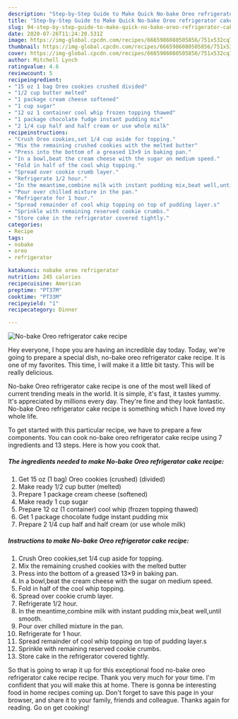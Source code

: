 ```yaml
---
description: "Step-by-Step Guide to Make Quick No-bake Oreo refrigerator cake recipe"
title: "Step-by-Step Guide to Make Quick No-bake Oreo refrigerator cake recipe"
slug: 94-step-by-step-guide-to-make-quick-no-bake-oreo-refrigerator-cake-recipe
date: 2020-07-26T11:24:20.531Z
image: https://img-global.cpcdn.com/recipes/6665986080505856/751x532cq70/no-bake-oreo-refrigerator-cake-recipe-recipe-main-photo.jpg
thumbnail: https://img-global.cpcdn.com/recipes/6665986080505856/751x532cq70/no-bake-oreo-refrigerator-cake-recipe-recipe-main-photo.jpg
cover: https://img-global.cpcdn.com/recipes/6665986080505856/751x532cq70/no-bake-oreo-refrigerator-cake-recipe-recipe-main-photo.jpg
author: Mitchell Lynch
ratingvalue: 4.6
reviewcount: 5
recipeingredient:
- "15 oz 1 bag Oreo cookies crushed divided"
- "1/2 cup butter melted"
- "1 package cream cheese softened"
- "1 cup sugar"
- "12 oz 1 container cool whip frozen topping thawed"
- "1 package chocolate fudge instant pudding mix"
- "2 1/4 cup half and half cream or use whole milk"
recipeinstructions:
- "Crush Oreo cookies,set 1/4 cup aside for topping."
- "Mix the remaining crushed cookies with the melted butter"
- "Press into the bottom of a greased 13×9 in baking pan."
- "In a bowl,beat the cream cheese with the sugar on medium speed."
- "Fold in half of the cool whip topping."
- "Spread over cookie crumb layer."
- "Refrigerate 1/2 hour."
- "In the meantime,combine milk with instant pudding mix,beat well,until smooth."
- "Pour over chilled mixture in the pan."
- "Refrigerate for 1 hour."
- "Spread remainder of cool whip topping on top of pudding layer.s"
- "Sprinkle with remaining reserved cookie crumbs."
- "Store cake in the refrigerator covered tightly."
categories:
- Recipe
tags:
- nobake
- oreo
- refrigerator

katakunci: nobake oreo refrigerator 
nutrition: 245 calories
recipecuisine: American
preptime: "PT37M"
cooktime: "PT33M"
recipeyield: "1"
recipecategory: Dinner

---
```



![No-bake Oreo refrigerator cake recipe](https://img-global.cpcdn.com/recipes/6665986080505856/751x532cq70/no-bake-oreo-refrigerator-cake-recipe-recipe-main-photo.jpg)

Hey everyone, I hope you are having an incredible day today. Today, we're going to prepare a special dish, no-bake oreo refrigerator cake recipe. It is one of my favorites. This time, I will make it a little bit tasty. This will be really delicious.



No-bake Oreo refrigerator cake recipe is one of the most well liked of current trending meals in the world. It is simple, it's fast, it tastes yummy. It's appreciated by millions every day. They're fine and they look fantastic. No-bake Oreo refrigerator cake recipe is something which I have loved my whole life.


To get started with this particular recipe, we have to prepare a few components. You can cook no-bake oreo refrigerator cake recipe using 7 ingredients and 13 steps. Here is how you cook that.

<!--inarticleads1-->

##### The ingredients needed to make No-bake Oreo refrigerator cake recipe:

1. Get 15 oz (1 bag) Oreo cookies (crushed) (divided)
1. Make ready 1/2 cup butter (melted)
1. Prepare 1 package cream cheese (softened)
1. Make ready 1 cup sugar
1. Prepare 12 oz (1 container) cool whip (frozen topping thawed)
1. Get 1 package chocolate fudge instant pudding mix
1. Prepare 2 1/4 cup half and half cream (or use whole milk)




<!--inarticleads2-->

##### Instructions to make No-bake Oreo refrigerator cake recipe:

1. Crush Oreo cookies,set 1/4 cup aside for topping.
1. Mix the remaining crushed cookies with the melted butter
1. Press into the bottom of a greased 13×9 in baking pan.
1. In a bowl,beat the cream cheese with the sugar on medium speed.
1. Fold in half of the cool whip topping.
1. Spread over cookie crumb layer.
1. Refrigerate 1/2 hour.
1. In the meantime,combine milk with instant pudding mix,beat well,until smooth.
1. Pour over chilled mixture in the pan.
1. Refrigerate for 1 hour.
1. Spread remainder of cool whip topping on top of pudding layer.s
1. Sprinkle with remaining reserved cookie crumbs.
1. Store cake in the refrigerator covered tightly.




So that is going to wrap it up for this exceptional food no-bake oreo refrigerator cake recipe recipe. Thank you very much for your time. I'm confident that you will make this at home. There is gonna be interesting food in home recipes coming up. Don't forget to save this page in your browser, and share it to your family, friends and colleague. Thanks again for reading. Go on get cooking!
